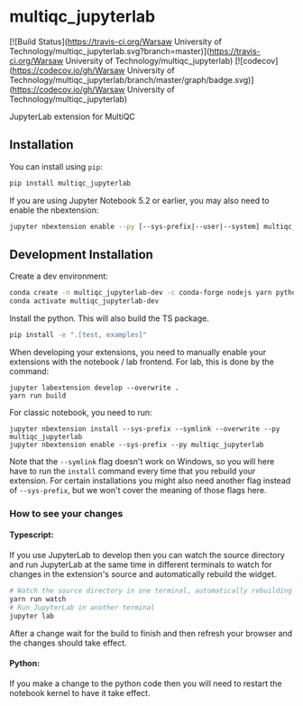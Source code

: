 
# multiqc_jupyterlab

[![Build Status](https://travis-ci.org/Warsaw University of Technology/multiqc_jupyterlab.svg?branch=master)](https://travis-ci.org/Warsaw University of Technology/multiqc_jupyterlab)
[![codecov](https://codecov.io/gh/Warsaw University of Technology/multiqc_jupyterlab/branch/master/graph/badge.svg)](https://codecov.io/gh/Warsaw University of Technology/multiqc_jupyterlab)


JupyterLab extension for MultiQC

## Installation

You can install using `pip`:

```bash
pip install multiqc_jupyterlab
```

If you are using Jupyter Notebook 5.2 or earlier, you may also need to enable
the nbextension:
```bash
jupyter nbextension enable --py [--sys-prefix|--user|--system] multiqc_jupyterlab
```

## Development Installation

Create a dev environment:
```bash
conda create -n multiqc_jupyterlab-dev -c conda-forge nodejs yarn python jupyterlab
conda activate multiqc_jupyterlab-dev
```

Install the python. This will also build the TS package.
```bash
pip install -e ".[test, examples]"
```

When developing your extensions, you need to manually enable your extensions with the
notebook / lab frontend. For lab, this is done by the command:

```
jupyter labextension develop --overwrite .
yarn run build
```

For classic notebook, you need to run:

```
jupyter nbextension install --sys-prefix --symlink --overwrite --py multiqc_jupyterlab
jupyter nbextension enable --sys-prefix --py multiqc_jupyterlab
```

Note that the `--symlink` flag doesn't work on Windows, so you will here have to run
the `install` command every time that you rebuild your extension. For certain installations
you might also need another flag instead of `--sys-prefix`, but we won't cover the meaning
of those flags here.

### How to see your changes
#### Typescript:
If you use JupyterLab to develop then you can watch the source directory and run JupyterLab at the same time in different
terminals to watch for changes in the extension's source and automatically rebuild the widget.

```bash
# Watch the source directory in one terminal, automatically rebuilding when needed
yarn run watch
# Run JupyterLab in another terminal
jupyter lab
```

After a change wait for the build to finish and then refresh your browser and the changes should take effect.

#### Python:
If you make a change to the python code then you will need to restart the notebook kernel to have it take effect.
